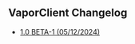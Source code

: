## **VaporClient Changelog**

 - [1.0 BETA-1 (05/12/2024)](https://github.com/VaporClient/Changelogs/blob/main/changelogs/vaporclient.md)

